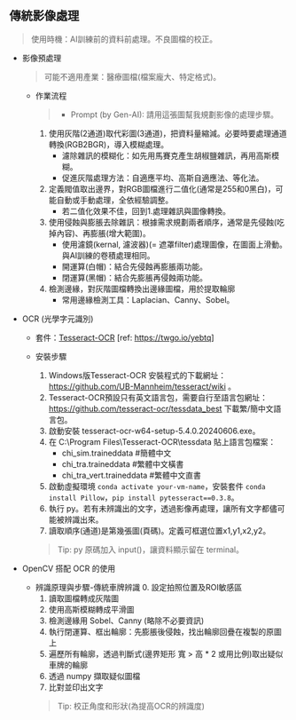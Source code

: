 ## 傳統影像處理

> 使用時機：AI訓練前的資料前處理。不良圖檔的校正。

- 影像預處理
    > 可能不適用產業：醫療圖檔(檔案龐大、特定格式)。
    - 作業流程
        > - Prompt (by Gen-AI): 請用這張圖幫我規劃影像的處理步驟。
        
        1. 使用灰階(2通道)取代彩圖(3通道)，把資料量縮減。必要時要處理通道轉換(RGB2BGR)，導入模糊處理。
            - 濾除雜訊的模糊化：如先用馬賽克產生胡椒鹽雜訊，再用高斯模糊。 
            - 促進灰階處理方法：自適應平均、高斯自適應法、等化法。
        2. 定義閥值取出邊界，對RGB圖檔進行二值化(通常是255和0黑白)，可能自動或手動處理，全依經驗調整。
            - 若二值化效果不佳，回到1.處理雜訊與圖像轉換。
        3. 使用侵蝕與膨脹去除雜訊：根據需求規劃兩者順序，通常是先侵蝕(吃掉內容)、再膨脹(增大範圍)。
            - 使用濾鏡(kernal, 濾波器)(= 遮罩filter)處理圖像，在圖面上滑動。與AI訓練的卷積處理相同。
            - 開運算(白帽)：結合先侵蝕再膨脹兩功能。
            - 閉運算(黑帽)：結合先膨脹再侵蝕兩功能。
        4. 檢測邊緣，對灰階圖檔轉換出邊緣圖檔，用於提取輪廓
            - 常用邊緣檢測工具：Laplacian、Canny、Sobel。

- OCR (光學字元識別)
    - 套件：[Tesseract-OCR](https://github.com/tesseract-ocr/tesseract) [ref: https://twgo.io/yebtq]
    - 安裝步驟
        1. Windows版Tesseract-OCR 安裝程式的下載網址：https://github.com/UB-Mannheim/tesseract/wiki 。
        2. Tesseract-OCR預設只有英文語言包，需要自行至語言包網址：https://github.com/tesseract-ocr/tessdata_best 下載繁/簡中文語言包。
        3. 啟動安裝 tesseract-ocr-w64-setup-5.4.0.20240606.exe。
        4. 在 C:\Program Files\Tesseract-OCR\tessdata 貼上語言包檔案：
            - chi_sim.traineddata       #簡體中文
            - chi_tra.traineddata       #繁體中文橫書
            - chi_tra_vert.traineddata  #繁體中文直書
        5. 啟動虛擬環境 `conda activate your-vm-name`，安裝套件 `conda install Pillow`，`pip install pytesseract==0.3.8`。
        6. 執行 py。若有未辨識出的文字，透過影像再處理，讓所有文字都儘可能被辨識出來。
        7. 讀取順序(通道)是第幾張圖(頁碼)。定義可框選位置x1,y1,x2,y2。

        > Tip: py 原碼加入 input()，讓資料顯示留在 terminal。

- OpenCV 搭配 OCR 的使用
    - 辨識原理與步驟-傳統車牌辨識
        0. 設定拍照位置及ROI敏感區
        1. 讀取圖檔轉成灰階圖
        2. 使用高斯模糊轉成平滑圖
        3. 檢測邊緣用 Sobel、Canny (略除不必要資訊)
        4. 執行閉運算、框出輪廓：先膨脹後侵蝕，找出輪廓回疊在複製的原圖上
        5. 遍歷所有輪廓，透過判斷式(邊界矩形 寬 > 高 * 2 或用比例)取出疑似車牌的輪廓
        6. 透過 numpy 擷取疑似圖檔
        7. 比對並印出文字
        > Tip: 校正角度和形狀(為提高OCR的辨識度)